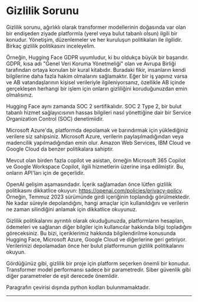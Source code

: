 # Gizlilik Sorunu

Gizlilik sorunu, ağırlıklı olarak transformer modellerinin doğasında var olan bir endişeden ziyade platformla (yerel veya bulut tabanlı olsun) ilgili bir konudur. Yönetişim, düzenlemeler ve her kuruluşun politikaları ile ilgilidir. Birkaç gizlilik politikasını inceleyelim.

Örneğin, Hugging Face GDPR uyumludur, ki bu oldukça büyük bir başarıdır. GDPR, kısa adı "Genel Veri Koruma Yönetmeliği" olan ve Avrupa Birliği tarafından ortaya konulan bir kural kitabıdır. Buradaki fikir, insanların kendi bilgilerine daha fazla hakim olmalarını sağlamaktır. Eğer bir iş yapınız varsa ve AB vatandaşlarının kişisel verileriyle ilgileniyorsanız, özellikle AB içinde gerçekleşen herhangi bir işlem için onların gizliliğini koruduğunuzdan emin olmalısınız.

Hugging Face aynı zamanda SOC 2 sertifikalıdır. SOC 2 Type 2, bir bulut tabanlı hizmet sağlayıcısının hassas bilgileri nasıl yönettiğine dair bir Service Organization Control (SOC) denetimiidir.

Microsoft Azure'da, platformda depolamak ve barındırmak için yüklediğiniz verilere siz sahipsiniz. Microsoft Azure, verilerin paylaşılmadığından veya madencilik yapılmadığından emin olur. Amazon Web Services, IBM Cloud ve Google Cloud da benzer politikalara sahiptir.

Mevcut olan birden fazla copilot ve asistan, örneğin Microsoft 365 Copilot ve Google Workspace Copilot, ilgili hizmetlerin üzerine inşa edilmiştir. Bu, onların API'ları için de geçerlidir.

OpenAI gelişim aşamasındadır. İçerik sağlamadan önce lütfen gizlilik politikasını dikkatlice okuyun: https://openai.com/policies/privacy-policy. Örneğin, Temmuz 2023 sürümünde girdi içeriğinin toplandığı görülmektedir. Ne kadar süreyle depolandığını, hangi amaçlar için kullanıldığını ve verilerin ne zaman silindiğini anlamak için dikkatlice okuyunuz.

Gizlilik politikalarını ayrıntılı olarak okuduğunuzda, platformların hesapları, ödemeleri ve sağlanan diğer bilgiler için kullanıcılar hakkında bilgi topladığını göreceksiniz. Bu bizi, içeriklerimiz hakkında bilgilendirilme konusunda Hugging Face, Microsoft Azure, Google Cloud ve diğerlerine geri getiriyor. Verilerinizi depolamadan önce her bulut platformunun gizlilik politikalarını okuyun.

Gördüğünüz gibi, gizlilik bir proje için platform seçerken önemli bir konudur. Transformer model performansı sadece bir parametredir. Siber güvenlik gibi diğer parametreler de eşit derecede önemlidir.

Paragrafın çevirisi dışında python kodları bulunmamaktadır.

---

